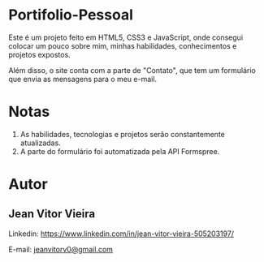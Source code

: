 # Portifolio-Pessoal
Este é um projeto feito em HTML5, CSS3 e JavaScript, onde consegui colocar um pouco sobre mim, minhas habilidades, conhecimentos e projetos expostos.

Além disso, o site conta com a parte de "Contato", que tem um formulário que envia as mensagens para o meu e-mail.

# Notas
1. As habilidades, tecnologias e projetos serão constantemente atualizadas.
2. A parte do formulário foi automatizada pela API Formspree.
   
# Autor
## Jean Vitor Vieira
Linkedin: https://www.linkedin.com/in/jean-vitor-vieira-505203197/

E-mail: jeanvitorv0@gmail.com
